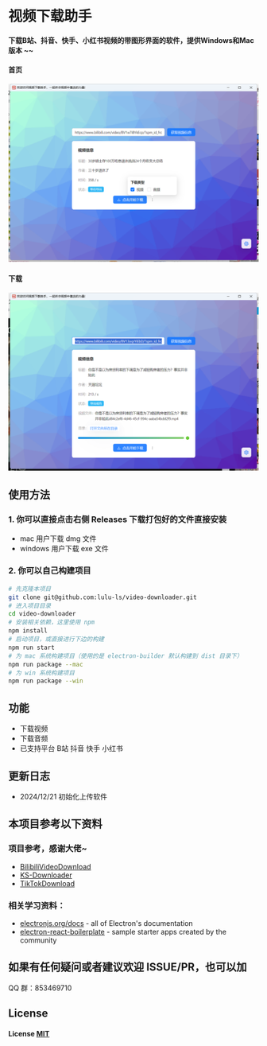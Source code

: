 # 视频下载助手

#### 下载B站、抖音、快手、小红书视频的带图形界面的软件，提供Windows和Mac版本 ~~



#### 首页

![](https://github.com/lulu-ls/assets/blob/2d92c921a0ad679a6699a1ffa55df97448da702d/main2.jpg)

#### 下载

![](https://github.com/lulu-ls/assets/blob/2d92c921a0ad679a6699a1ffa55df97448da702d/main3.jpg)

## 使用方法

### 1. 你可以直接点击右侧 Releases 下载打包好的文件直接安装

- mac 用户下载 dmg 文件
- windows 用户下载 exe 文件

### 2. 你可以自己构建项目

```bash
# 先克隆本项目
git clone git@github.com:lulu-ls/video-downloader.git
# 进入项目目录
cd video-downloader
# 安装相关依赖，这里使用 npm
npm install
# 启动项目，或直接进行下边的构建
npm run start
# 为 mac 系统构建项目（使用的是 electron-builder 默认构建到 dist 目录下）
npm run package --mac
# 为 win 系统构建项目
npm run package --win

```

## 功能

- 下载视频
- 下载音频
- 已支持平台 B站 抖音 快手 小红书

## 更新日志

- 2024/12/21 初始化上传软件

## 本项目参考以下资料

### 项目参考，感谢大佬~

- [BilibiliVideoDownload](https://github.com/BilibiliVideoDownload/BilibiliVideoDownload)
- [KS-Downloader](https://github.com/JoeanAmier/KS-Downloader)
- [TikTokDownload](https://github.com/Johnserf-Seed/TikTokDownload)

### 相关学习资料：

- [electronjs.org/docs](https://electronjs.org/docs) - all of Electron's documentation
- [electron-react-boilerplate](https://github.com/electron-react-boilerplate/electron-react-boilerplate) - sample starter apps created by the community

## 如果有任何疑问或者建议欢迎 ISSUE/PR，也可以加

QQ 群：853469710

## License

#### License [MIT](LICENSE.md)

